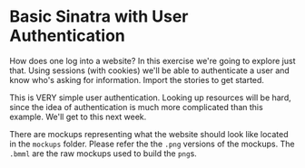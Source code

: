Basic Sinatra with User Authentication
=======================

How does one log into a website? In this exercise we're going to explore just that. Using sessions (with cookies) we'll be able to authenticate a user and know who's asking for information. Import the stories to get started.

This is VERY simple user authentication. Looking up resources will be hard, since the idea of authentication is much more complicated than this example. We'll get to this next week.

There are mockups representing what the website should look like located in the `mockups` folder. Please refer the the `.png` versions of the mockups. The `.bmml` are the raw mockups used to build the `png`s. 
